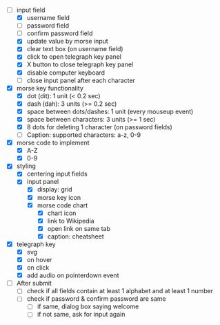 - [ ] input field
  - [x] username field
  - [ ] password field
  - [ ] confirm password field
  - [x] update value by morse input
  - [x] clear text box (on username field)
  - [x] click to open telegraph key panel
  - [x] X button to close telegraph key panel
  - [x] disable computer keyboard
  - [ ] close input panel after each character

- [x] morse key functionality
  - [x] dot (dit): 1 unit (< 0.2 sec)
  - [x] dash (dah): 3 units (>= 0.2 sec)
  - [x] space between dots/dashes: 1 unit (every mouseup event)
  - [x] space between characters: 3 units (>= 1 sec)
  - [x] 8 dots for deleting 1 character (on password fields)
  - [ ] Caption: supported characters: a-z, 0-9

- [x] morse code to implement
  - [x] A-Z
  - [x] 0-9

- [x] styling
  - [x] centering input fields
  - [x] input panel
    - [x] display: grid
    - [x] morse key icon
    - [x] morse code chart
      - [x] chart icon
      - [x] link to Wikipedia
      - [x] open link on same tab
      - [x] caption: cheatsheet

- [x] telegraph key
  - [x] svg
  - [x] on hover
  - [x] on click
  - [x] add audio on pointerdown event

- [ ] After submit
  - [ ] check if all fields contain at least 1 alphabet and at least 1 number
  - [ ] check if password & confirm password are same
    - [ ] if same, dialog box saying welcome
    - [ ] if not same, ask for input again